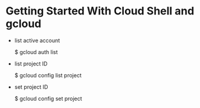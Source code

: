 # Getting Started With Cloud Shell and gcloud
- list active account

    $ gcloud auth list

- list project ID

    $ gcloud config list project

- set project ID

    $ gcloud config set project <id>